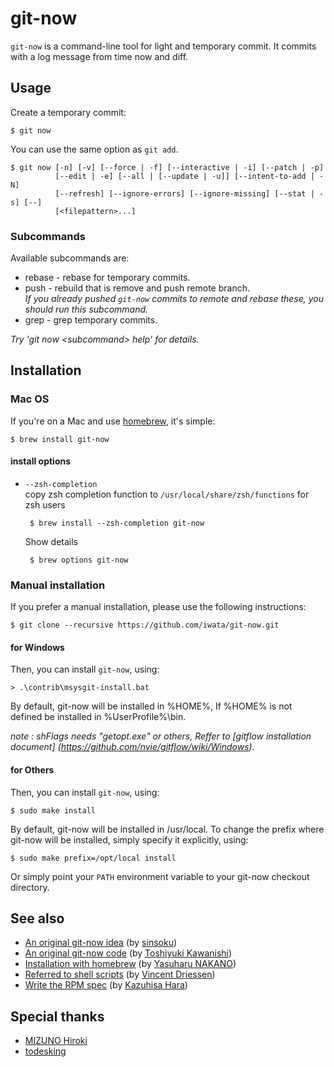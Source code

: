 git-now
========
``git-now`` is a command-line tool for light and temporary commit.
It commits with a log message from time now and diff.

Usage
---------------
Create a temporary commit:

    $ git now

You can use the same option as ``git add``.

    $ git now [-n] [-v] [--force | -f] [--interactive | -i] [--patch | -p]
              [--edit | -e] [--all | [--update | -u]] [--intent-to-add | -N]
              [--refresh] [--ignore-errors] [--ignore-missing] [--stat | -s] [--]
              [<filepattern>...]

### Subcommands

Available subcommands are:

 * rebase -    rebase for temporary commits.
 * push   -    rebuild that is remove and push remote branch.<br />
   _If you already pushed ``git-now`` commits to remote and rebase these, you should run this subcommand._
 * grep   -    grep temporary commits.

_Try 'git now \<subcommand\> help' for details._


Installation
-------------------

### Mac OS
If you're on a Mac and use [homebrew](http://github.com/mxcl/homebrew), it's simple:

    $ brew install git-now

#### install options
 * ``--zsh-completion``<br />copy zsh completion function to ``/usr/local/share/zsh/functions`` for zsh users

        $ brew install --zsh-completion git-now

    Show details

        $ brew options git-now

### Manual installation
If you prefer a manual installation, please use the following instructions:

    $ git clone --recursive https://github.com/iwata/git-now.git

#### for Windows
Then, you can install `git-now`, using:

    > .\contrib\msysgit-install.bat

By default, git-now will be installed in %HOME%, If %HOME% is not defined be installed in %UserProfile%\bin.


*note : shFlags needs "getopt.exe" or others, Reffer to [gitflow installation document] (https://github.com/nvie/gitflow/wiki/Windows).*

#### for Others
Then, you can install `git-now`, using:

    $ sudo make install

By default, git-now will be installed in /usr/local. To change the prefix
where git-now will be installed, simply specify it explicitly, using:

    $ sudo make prefix=/opt/local install

Or simply point your `PATH` environment variable to your git-now checkout
directory.


See also
---------------

* [An original git-now idea](http://d.hatena.ne.jp/sinsoku/20101208/1291770514) (by [sinsoku](https://github.com/sinsoku))
* [An original git-now code](https://github.com/toshi-kawanishi/git-now-original-code) (by [Toshiyuki Kawanishi](https://github.com/toshi-kawanishi))
* [Installation with homebrew](http://d.hatena.ne.jp/nobeans/20110322/1300776839) (by [Yasuharu NAKANO](https://github.com/nobeans))
* [Referred to shell scripts](https://github.com/nvie/gitflow) (by [Vincent Driessen](https://github.com/nvie))
* [Write the RPM spec](http://d.hatena.ne.jp/kazuhisya/20110704/1309783736) (by [Kazuhisa Hara](https://github.com/kazuhisya))

Special thanks
---------------
 * [MIZUNO Hiroki](https://github.com/mzp)
 * [todesking](https://github.com/todesking)
